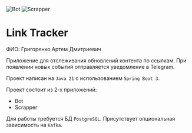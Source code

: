 ![Bot](https://github.com/ga12lil/java-course-2023-backend/actions/workflows/bot.yml/badge.svg)
![Scrapper](https://github.com/ga12lil/java-course-2023-backend/actions/workflows/scrapper.yml/badge.svg)

# Link Tracker

ФИО: Григоренко Артем Дмитриевич

Приложение для отслеживания обновлений контента по ссылкам.
При появлении новых событий отправляется уведомление в Telegram.

Проект написан на `Java 21` с использованием `Spring Boot 3`.

Проект состоит из 2-х приложений:
* Bot
* Scrapper

Для работы требуется БД `PostgreSQL`. Присутствует опциональная зависимость на `Kafka`.
